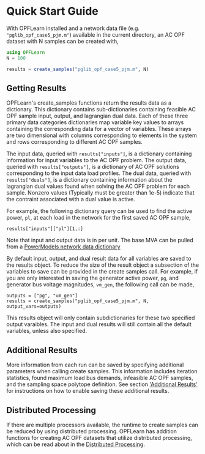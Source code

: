 # Quick Start Guide

With OPFLearn installed and a network data file (e.g. `"pglib_opf_case5_pjm.m"`) available in the current directory, an AC OPF dataset with N samples can be created with,

```julia
using OPFLearn
N = 100

results = create_samples("pglib_opf_case5_pjm.m", N)
```

## Getting Results

OPFLearn's create_samples functions return the results data as a dictionary. 
This dictionary contains sub-dictionaries containing feasible AC OPF sample input, output, and lagrangian dual data. 
Each of these three primary data categories dictionaries map variable key values to arrays containing the corresponding data for a vector of variables. 
These arrays are two dimensional with columns corresponding to elements in the system and rows corresponding to different AC OPF samples. 

The input data, queried with `results["inputs"]`, is a dictionary containing information for input variables to the AC OPF problem.
The output data, queried with `results["outputs"]`, is a dictionary of AC OPF solutions corresponding to the input data load profiles.
The dual data, queried with `results["duals"]`, is a dictionary containing information about the lagrangian dual values found when solving the AC OPF problem for each sample. Nonzero values (Typically must be greater than 1e-5) indicate that the contraint associated with a dual value is active.

For example, the following dictionary query can be used to find the active power, `pl`, at each load in the network for the first saved AC OPF sample,

```
results["inputs"]["pl"][1,:]
```

Note that input and output data is in per unit. The base MVA can be pulled from a [PowerModels network data dictionary](https://lanl-ansi.github.io/PowerModels.jl/stable/network-data/) 

By default input, output, and dual result data for all variables are saved to the results object. 
To reduce the size of the result object a subsection of the variables to save can be provided in the create samples call. 
For example, if you are only interested in saving the generator active power, `pg`, and generator bus voltage magnitudes, `vm_gen`, the following call can be made,

```
outputs = ["pg", "vm_gen"]
results = create_samples("pglib_opf_case5_pjm.m", N, output_vars=outputs)
```

This results object will only contain subdictionaries for these two specified output varaibles. The input and dual results will still contain all the default variables, unless also specified.


## Additional Results

More information from each run can be saved by specifying additional parameters when calling create samples. 
This information includes iteration statistics, found maximum load bus demands, infeasible AC OPF samples, and the sampling space polytope definition.
See section ['Additional Results'](@ref) for instructions on how to enable saving these additional results.

## Distributed Processing

If there are multiple processors available, the runtime to create samples can be reduced by using distributed processing. 
OPFLearn has addition functions for creating AC OPF datasets that utilize distributed processing, which can be read about in the [Distributed Processing](@ref).

